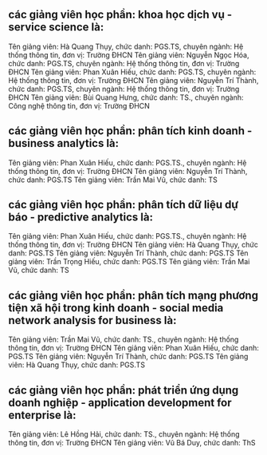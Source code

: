 ## các giảng viên học phần: khoa học dịch vụ - service science là:
Tên giảng viên: Hà Quang Thụy, chức danh: PGS.TS, chuyên ngành: Hệ thống thông tin, đơn vị: Trường ĐHCN
Tên giảng viên: Nguyễn Ngọc Hóa, chức danh: PGS.TS, chuyên ngành: Hệ thống thông tin, đơn vị: Trường ĐHCN
Tên giảng viên: Phan Xuân Hiếu, chức danh: PGS.TS, chuyên ngành: Hệ thống thông tin, đơn vị: Trường ĐHCN
Tên giảng viên: Nguyễn Trí Thành, chức danh: PGS.TS, chuyên ngành: Hệ thống thông tin, đơn vị: Trường ĐHCN
Tên giảng viên: Bùi Quang Hưng, chức danh: TS., chuyên ngành: Công nghệ thông tin, đơn vị: Trường ĐHCN
## các giảng viên học phần: phân tích kinh doanh - business analytics là:
Tên giảng viên: Phan Xuân Hiếu, chức danh: PGS.TS., chuyên ngành: Hệ thống thông tin, đơn vị: Trường ĐHCN
Tên giảng viên: Nguyễn Trí Thành, chức danh: PGS.TS
Tên giảng viên: Trần Mai Vũ, chức danh: TS
## các giảng viên học phần: phân tích dữ liệu dự báo - predictive analytics là:
Tên giảng viên: Phan Xuân Hiếu, chức danh: PGS.TS., chuyên ngành: Hệ thống thông tin, đơn vị: Trường ĐHCN
Tên giảng viên: Hà Quang Thụy, chức danh: PGS.TS
Tên giảng viên: Nguyễn Trí Thành, chức danh: PGS.TS
Tên giảng viên: Trần Trọng Hiếu, chức danh: PGS.TS
Tên giảng viên: Trần Mai Vũ, chức danh: TS
## các giảng viên học phần: phân tích mạng phương tiện xã hội trong kinh doanh - social media network analysis for business là:
Tên giảng viên: Trần Mai Vũ, chức danh: TS., chuyên ngành: Hệ thống thông tin, đơn vị: Trường ĐHCN
Tên giảng viên: Phan Xuân Hiếu, chức danh: PGS.TS
Tên giảng viên: Nguyễn Trí Thành, chức danh: PGS.TS
Tên giảng viên: Hà Quang Thụy, chức danh: PGS.TS
## các giảng viên học phần: phát triển ứng dụng doanh nghiệp - application development for enterprise là:
Tên giảng viên: Lê Hồng Hải, chức danh: TS., chuyên ngành: Hệ thống thông tin, đơn vị: Trường ĐHCN
Tên giảng viên: Vũ Bá Duy, chức danh: ThS
